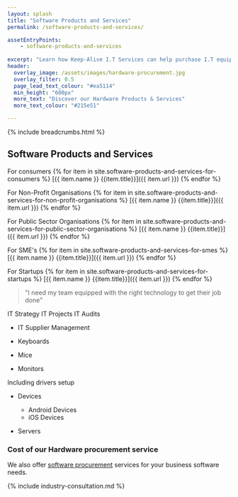 ```yaml
---
layout: splash
title: "Software Products and Services"
permalink: /software-products-and-services/

assetEntryPoints:
    - software-products-and-services
    
excerpt: "Learn how Keep-Alive I.T Services can help purchase I.T equipment that's appropriate for your business with our I.T hardware procurement service."
header:
  overlay_image: /assets/images/hardware-procurement.jpg
  overlay_filter: 0.5 
  page_lead_text_colour: "#ea5114"
  min_height: "600px"
  more_text: "Discover our Hardware Products & Services"
  more_text_colour: "#215e51"

---
```


{% include breadcrumbs.html %}

## <i class="fas fa-microchip page-title-icon" aria-hidden="true"></i> Software Products and Services

For consumers
{% for item in site.software-products-and-services-for-consumers %}
[{{ item.name }} {{item.title}}]({{ item.url }})
{% endfor %}

For Non-Profit Organisations
{% for item in site.software-products-and-services-for-non-profit-organisations %}
[{{ item.name }} {{item.title}}]({{ item.url }})
{% endfor %}

For Public Sector Organisations
{% for item in site.software-products-and-services-for-public-sector-organisations %}
[{{ item.name }} {{item.title}}]({{ item.url }})
{% endfor %}

For SME's
{% for item in site.software-products-and-services-for-smes %}
[{{ item.name }} {{item.title}}]({{ item.url }})
{% endfor %}

For Startups
{% for item in site.software-products-and-services-for-startups %}
[{{ item.name }} {{item.title}}]({{ item.url }})
{% endfor %}

> "I need my team equipped with the right technology to get their job done"

IT Strategy
IT Projects
IT Audits

- IT Supplier Management


- Keyboards
- Mice
- Monitors

Including drivers setup

- Devices
    - Android Devices
    - iOS Devices

- Servers

### Cost of our Hardware procurement service


We also offer <a href="/">software procurement</a> services for your business software needs.

{% include industry-consultation.md %}